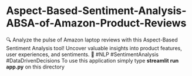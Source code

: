 # Aspect-Based-Sentiment-Analysis-ABSA-of-Amazon-Product-Reviews
🔍 Analyze the pulse of Amazon laptop reviews with this Aspect-Based Sentiment Analysis tool! Uncover valuable insights into product features, user experiences, and sentiments. 🚀 #NLP #SentimentAnalysis #DataDrivenDecisions
To use this application simply type **streamlit run app.py** on this directory
